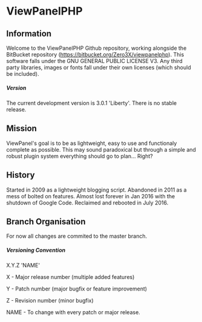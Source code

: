 # ViewPanelPHP 
## Information
Welcome to the ViewPanelPHP Github repository, working alongside the BitBucket repository (https://bitbucket.org/Zero3X/viewpanelphp). This software falls under the GNU GENERAL PUBLIC LICENSE V3. Any third party libraries, images or fonts fall under their own licenses (which should be included).

##### Version
The current development version is 3.0.1 'Liberty'.
There is no stable release.

## Mission

ViewPanel's goal is to be as lightweight, easy to use and functionaly complete as possible. This may sound paradoxical but through a simple and robust plugin system everything should go to plan... Right?

## History
Started in 2009 as a lightweight blogging script.
Abandoned in 2011 as a mess of bolted on features.
Almost lost forever in Jan 2016 with the shutdown of Google Code.
Reclaimed and rebooted in July 2016.

## Branch Organisation

For now all changes are commited to the master branch. 

##### Versioning Convention
X.Y.Z 'NAME'

X - Major release number (multiple added features)

Y - Patch number (major bugfix or feature improvement)

Z - Revision number (minor bugfix)

NAME - To change with every patch or major release.